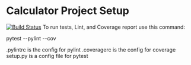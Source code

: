# Calculator Project Setup
[![Build Status](https://app.travis-ci.com/morganhah99/calc2.svg?branch=main)](https://app.travis-ci.com/morganhah99/calc2)
To run tests, Lint, and Coverage report use this command:

pytest  --pylint --cov

.pylintrc is the config for pylint
.coveragerc is the config for coverage
setup.py is a config file for pytest

